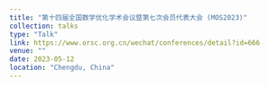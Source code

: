 ```yaml
---
title: "第十四届全国数学优化学术会议暨第七次会员代表大会 (MOS2023)"
collection: talks
type: "Talk"
link: https://www.orsc.org.cn/wechat/conferences/detail?id=666
venue: ""
date: 2023-05-12
location: "Chengdu, China"
---
```



